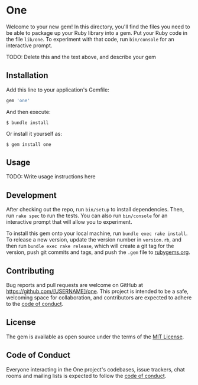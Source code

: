 # One

Welcome to your new gem! In this directory, you'll find the files you need to be able to package up your Ruby library into a gem. Put your Ruby code in the file `lib/one`. To experiment with that code, run `bin/console` for an interactive prompt.

TODO: Delete this and the text above, and describe your gem

## Installation

Add this line to your application's Gemfile:

```ruby
gem 'one'
```

And then execute:

    $ bundle install

Or install it yourself as:

    $ gem install one

## Usage

TODO: Write usage instructions here

## Development

After checking out the repo, run `bin/setup` to install dependencies. Then, run `rake spec` to run the tests. You can also run `bin/console` for an interactive prompt that will allow you to experiment.

To install this gem onto your local machine, run `bundle exec rake install`. To release a new version, update the version number in `version.rb`, and then run `bundle exec rake release`, which will create a git tag for the version, push git commits and tags, and push the `.gem` file to [rubygems.org](https://rubygems.org).

## Contributing

Bug reports and pull requests are welcome on GitHub at https://github.com/[USERNAME]/one. This project is intended to be a safe, welcoming space for collaboration, and contributors are expected to adhere to the [code of conduct](https://github.com/[USERNAME]/one/blob/master/CODE_OF_CONDUCT.md).


## License

The gem is available as open source under the terms of the [MIT License](https://opensource.org/licenses/MIT).

## Code of Conduct

Everyone interacting in the One project's codebases, issue trackers, chat rooms and mailing lists is expected to follow the [code of conduct](https://github.com/[USERNAME]/one/blob/master/CODE_OF_CONDUCT.md).
